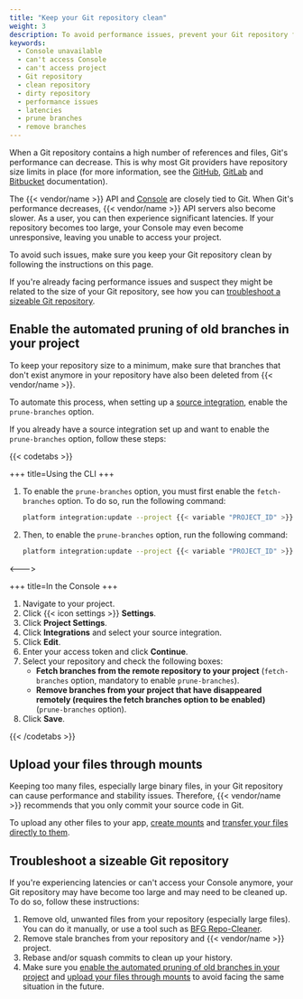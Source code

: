 ```yaml
---
title: "Keep your Git repository clean"
weight: 3
description: To avoid performance issues, prevent your Git repository from becoming too large.
keywords:
  - Console unavailable
  - can't access Console
  - can't access project
  - Git repository
  - clean repository
  - dirty repository
  - performance issues
  - latencies
  - prune branches
  - remove branches
---
```


When a Git repository contains a high number of references and files, Git's performance can decrease.
This is why most Git providers have repository size limits in place (for more information, see the [GitHub](https://docs.github.com/en/repositories/working-with-files/managing-large-files/about-large-files-on-github), [GitLab](https://docs.gitlab.com/ee/user/gitlab_com/index.html#account-and-limit-settings)
and [Bitbucket](https://support.atlassian.com/bitbucket-cloud/docs/reduce-repository-size/) documentation).

The {{< vendor/name >}} API and [Console](../administration/web/_index.md) are closely tied to Git.
When Git's performance decreases, {{< vendor/name >}} API servers also become slower.
As a user, you can then experience significant latencies.
If your repository becomes too large, your Console may even become unresponsive,
leaving you unable to access your project.

To avoid such issues, make sure you keep your Git repository clean by following the instructions on this page.

If you're already facing performance issues and suspect they might be related to the size of your Git repository,
see how you can [troubleshoot a sizeable Git repository](#troubleshoot-a-sizeable-git-repository).

## Enable the automated pruning of old branches in your project

To keep your repository size to a minimum,
make sure that branches that don't exist anymore in your repository have also been deleted from {{< vendor/name >}}.

To automate this process, when setting up a [source integration](../integrations/_index.md),
enable the `prune-branches` option.

If you already have a source integration set up and want to enable the `prune-branches` option,
follow these steps:

{{< codetabs >}}

+++
title=Using the CLI
+++

1. To enable the `prune-branches` option, you must first enable the `fetch-branches` option.
   To do so, run the following command: 

   ```bash
   platform integration:update --project {{< variable "PROJECT_ID" >}} {{< variable "SOURCE_INTEGRATION_ID" >}} --fetch-branches true
   ```

2. Then, to enable the `prune-branches` option, run the following command:

   ```bash
   platform integration:update --project {{< variable "PROJECT_ID" >}} {{< variable "SOURCE_INTEGRATION_ID" >}} --prune-branches true
   ```
<--->

+++
title=In the Console
+++

1. Navigate to your project.
2. Click {{< icon settings >}} **Settings**.
3. Click **Project Settings**.
4. Click **Integrations** and select your source integration.
5. Click **Edit**.
6. Enter your access token and click **Continue**.
7. Select your repository and check the following boxes:
   - **Fetch branches from the remote repository to your project** (`fetch-branches` option, mandatory to enable `prune-branches`).
   - **Remove branches from your project that have disappeared remotely (requires the fetch branches option to be enabled)** (`prune-branches` option).
8. Click **Save**.

{{< /codetabs >}}


## Upload your files through mounts

Keeping too many files, especially large binary files, in your Git repository can cause performance and stability issues.
Therefore, {{< vendor/name >}} recommends that you only commit your source code in Git.

To upload any other files to your app, [create mounts](https://docs.platform.sh/create-apps/app-reference.html#mounts)
and [transfer your files directly to them](https://docs.platform.sh/development/file-transfer.html#transfer-a-file-to-a-mount).

## Troubleshoot a sizeable Git repository

If you're experiencing latencies or can't access your Console anymore,
your Git repository may have become too large and may need to be cleaned up. 
To do so, follow these instructions:

1. Remove old, unwanted files from your repository (especially large files).
   You can do it manually, or use a tool such as [BFG Repo-Cleaner](https://rtyley.github.io/bfg-repo-cleaner/).
2. Remove stale branches from your repository and {{< vendor/name >}} project.
3. Rebase and/or squash commits to clean up your history.
4. Make sure you [enable the automated pruning of old branches in your project](#enable-the-automated-pruning-of-old-branches-in-your-project)
   and [upload your files through mounts](#upload-your-files-through-mounts) to avoid facing the same situation in the future.